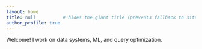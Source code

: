 ```yaml
---
layout: home
title: null          # hides the giant title (prevents fallback to site.title)
author_profile: true
---
```


Welcome! I work on data systems, ML, and query optimization.
